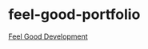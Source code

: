 # feel-good-portfolio
[Feel Good Development](https://terra43110.github.com/feel-good-development/)
